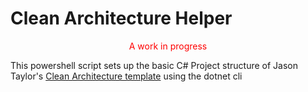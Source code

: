 # Clean Architecture Helper

<p style='color:red;text-align:center'>A work in progress</p>

This powershell script sets up the basic C# Project structure of Jason Taylor's [Clean Architecture template](https://github.com/jasontaylordev/CleanArchitecture) using the dotnet cli
